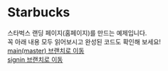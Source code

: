 # Starbucks

스타벅스 랜딩 페이지(홈페이지)를 만드는 예제입니다.  
꼭 아래 내용 모두 읽어보시고 완성된 코드도 확인해 보세요!  
[main(master) 브랜치로 이동](https://github.com/androboy2021/starbucks/tree/main)  
[signin 브랜치로 이동](https://github.com/androboy2021/starbucks/tree/signin)  
